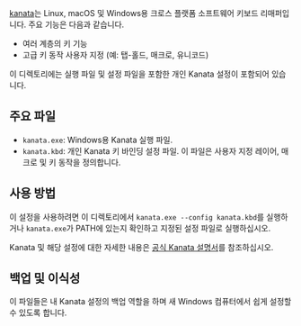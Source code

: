 [kanata](https://github.com/jtroo/kanata)는 Linux, macOS 및 Windows용 크로스 플랫폼 소프트웨어 키보드 리매퍼입니다. 주요 기능은 다음과 같습니다.

- 여러 계층의 키 기능
- 고급 키 동작 사용자 지정 (예: 탭-홀드, 매크로, 유니코드)

이 디렉토리에는 실행 파일 및 설정 파일을 포함한 개인 Kanata 설정이 포함되어 있습니다.

## 주요 파일

- `kanata.exe`: Windows용 Kanata 실행 파일.
- `kanata.kbd`: 개인 Kanata 키 바인딩 설정 파일. 이 파일은 사용자 지정 레이어, 매크로 및 키 동작을 정의합니다.

## 사용 방법

이 설정을 사용하려면 이 디렉토리에서 `kanata.exe --config kanata.kbd`를 실행하거나 `kanata.exe`가 PATH에 있는지 확인하고 지정된 설정 파일로 실행하십시오.

Kanata 및 해당 설정에 대한 자세한 내용은 [공식 Kanata 설명서](https://github.com/jtroo/kanata/blob/main/docs/README.md)를 참조하십시오.

## 백업 및 이식성

이 파일들은 내 Kanata 설정의 백업 역할을 하며 새 Windows 컴퓨터에서 쉽게 설정할 수 있도록 합니다.